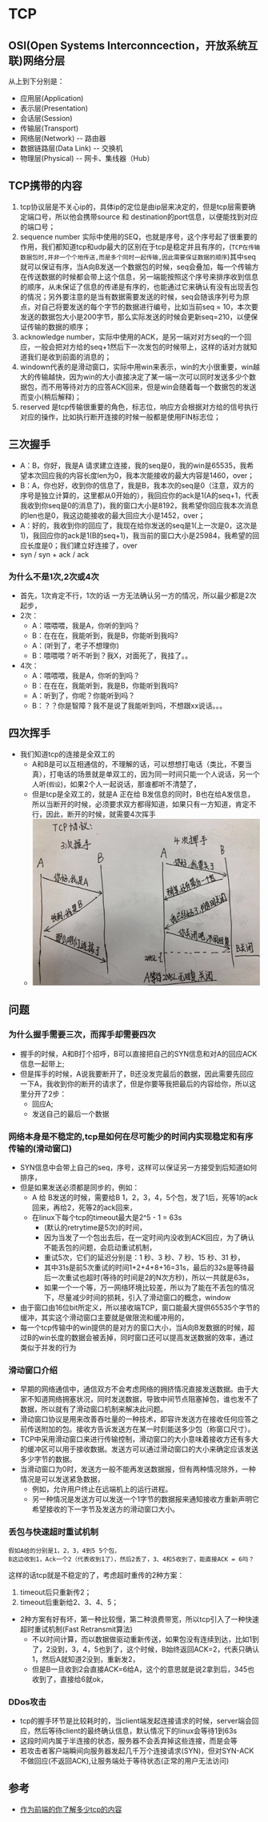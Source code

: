 # TCP
## OSI(Open Systems Interconncection，开放系统互联)网络分层
从上到下分别是：
- 应用层(Application)
- 表示层(Presentation)
- 会话层(Session)
- 传输层(Transport)
- 网络层(Network)    -- 路由器
- 数据链路层(Data Link) -- 交换机
- 物理层(Physical) -- 网卡、集线器（Hub）

## TCP携带的内容
1. tcp协议层是不关心ip的，具体ip的定位是由ip层来决定的，但是tcp层需要确定端口号，所以他会携带source 和 destination的port信息，以便能找到对应的端口号；
2. sequence number 实际中使用的SEQ，也就是序号，这个序号起了很重要的作用，我们都知道tcp和udp最大的区别在于tcp是稳定并且有序的，(`TCP在传输数据包时,并非一个个地传送,而是多个同时一起传输,因此需要保证数据的顺序`)其中seq就可以保证有序，当A向B发送一个数据包的时候，seq会叠加，每一个传输方在传送数据的时候都会带上这个信息，另一端能按照这个序号来排序收到信息的顺序，从未保证了信息的传递是有序的，也能通过它来确认有没有出现丢包的情况；另外要注意的是当有数据需要发送的时候，seq会随该序列号为原点，对自己将要发送的每个字节的数据进行编号，比如当前seq = 10，本次要发送的数据包大小是200字节，那么实际发送的时候会更新seq=210，以便保证传输的数据的顺序；
3. acknowledge number，实际中使用的ACK，是另一端对对方seq的一个回应，一般会把对方给的seq+1然后下一次发包的时候带上，这样的话对方就知道我们是收到前面的消息的；
4. windown代表的是滑动窗口，实际中用win来表示，win的大小很重要，win越大的传输越快，因为win的大小直接决定了某一端一次可以同时发送多少个数据包，而不用等待对方的应答ACK回来，但是win会随着每一个数据包的发送而变小(稍后解释)；
5. reserved 是tcp传输很重要的角色，标志位，响应方会根据对方给的信号执行对应的操作，比如执行断开连接的时候一般都是使用FIN标志位；

## 三次握手
- A：B，你好，我是A 请求建立连接，我的seq是0，我的win是65535，我希望本次回应我的内容长度len为0，我本次能接收的最大内容是1460，over；
- B：A，你也好，收到你的信息了，我是B，我本次的seq是0（注意，双方的序号是独立计算的，这里都从0开始的），我回应你的ack是1(A的seq+1，代表我收到你seq是0的消息了)，我的窗口大小是8192，我希望你回应我本次消息的len也是0，我这边能接收的最大回应大小是1452，over；
- A：好的，我收到你的回应了，我现在给你发送的seq是1(上一次是0，这次是1)，我回应你的ack是1(B的seq+1)，我当前的窗口大小是25984，我希望的回应长度是0；我们建立好连接了，over
- syn / syn + ack / ack
  
### 为什么不是1次,2次或4次
- 首先，1次肯定不行，1次的话 一方无法确认另一方的情况，所以最少都是2次起步，
- 2次：
  * A：喂喂喂，我是A，你听的到吗？
  * B：在在在，我能听到，我是B，你能听到我吗?
  * A：(听到了，老子不想理你)
  * B：喂喂喂？听不听到？我X，对面死了，我挂了。。
- 4次：
  * A：喂喂喂，我是A，你听的到吗？
  * B：在在在，我能听到，我是B，你能听到我吗?
  * A：听到了，你呢？你能听到吗？
  * B：？？你是智障？我不是说了我能听到吗，不想跟xx说话。。。

## 四次挥手
- 我们知道tcp的连接是全双工的
  * A和B是可以互相通信的，不理解的话，可以想想打电话（类比，不要当真），打电话的场景就是单双工的，因为同一时间只能一个人说话，另一个人听(`假设`)，如果2个人一起说话，那谁都听不清楚了，
  * 但是tcp是全双工的，就是A 正在给 B发信息的同时，B也在给A发信息，所以当断开的时候，必须要求双方都得知道，如果只有一方知道，肯定不行，因此，断开的时候，就需要4次挥手
  * ![TCP3次握手4次挥手](../assets/TCP3次握手4次挥手.PNG)

## 问题
### 为什么握手需要三次，而挥手却需要四次
- 握手的时候，A和B打个招呼，B可以直接把自己的SYN信息和对A的回应ACK信息一起带上;
- 但是挥手的时候，A说我要断开了，B还没发完最后的数据，因此需要先回应一下A，我收到你的断开的请求了，但是你要等我把最后的内容给你，所以这里分开了2步：
  * 回应A;
  * 发送自己的最后一个数据
### 网络本身是不稳定的,tcp是如何在尽可能少的时间内实现稳定和有序传输的(滑动窗口)
- SYN信息中会带上自己的seq，序号，这样可以保证另一方接受到后知道如何排序，
- 但是如果发送必须都是同步的，例如：
  * A 给 B发送的时候，需要给B 1，2，3，4，5个包，发了1后，死等1的ack回来，再给2，死等2的ack回来，
  * 在linux下每个tcp的timeout最大是2^5 - 1 = 63s
    - (默认的retrytime是5次)的时间，
    - 因为当发了一个包出去后，在一定时间内没收到ACK回应，为了确认不能丢包的问题，会启动重试机制，
    - 重试5次，它们的延迟分别是：1 秒、3 秒、7 秒、15 秒、31 秒，
    - 其中31s是前5次重试的时间1+2+4+8+16=31s，最后的32s是等待最后一次重试也超时(等待的时间是2的N次方秒)，所以一共就是63s，
    - 如果一个一个等，万一网络环境比较差，所以为了能在不丢包的情况下，尽量减少时间的损耗，引入了滑动窗口的概念，window
- 由于窗口由16位bit所定义，所以接收端TCP，窗口能最大提供65535个字节的缓冲，其实这个滑动窗口主要就是做限流和缓冲用的，
- 每一个tcp传输中的win提供的是对方的窗口大小，当A向B发数据的时候，超过B的win长度的数据会被丢掉，同时窗口还可以提高发送数据的效率，通过类似于并发的行为
### 滑动窗口介绍
- 早期的网络通信中，通信双方不会考虑网络的拥挤情况直接发送数据。由于大家不知道网络拥塞状况，同时发送数据，导致中间节点阻塞掉包，谁也发不了数据，所以就有了滑动窗口机制来解决此问题。
- 滑动窗口协议是用来改善吞吐量的一种技术，即容许发送方在接收任何应答之前传送附加的包。接收方告诉发送方在某一时刻能送多少包（称窗口尺寸）。
- TCP中采用滑动窗口来进行传输控制，滑动窗口的大小意味着接收方还有多大的缓冲区可以用于接收数据。发送方可以通过滑动窗口的大小来确定应该发送多少字节的数据。
- 当滑动窗口为0时，发送方一般不能再发送数据报，但有两种情况除外，一种情况是可以发送紧急数据，
  * 例如，允许用户终止在远端机上的运行进程。
  * 另一种情况是发送方可以发送一个1字节的数据报来通知接收方重新声明它希望接收的下一字节及发送方的滑动窗口大小。
### 丢包与快速超时重试机制
```
假如A给的分别是1，2，3，4到5 5个包，
B这边收到1，Ack一个2（代表收到1了），然后2丢了，3、4和5收到了，能直接ACK = 6吗？
```
这样的话tcp就是不稳定的了，考虑超时重传的2种方案：
1. timeout后只重新传2；
2. timeout后重新给2、3、4、5；
- 2种方案有好有坏，第一种比较慢，第二种浪费带宽，所以tcp引入了一种快速超时重试机制(Fast Retransmit算法)
  * 不以时间计算，而以数据做驱动重新传送，如果包没有连续到达，比如1到了，2没到，3，4，5也到了，这个时候，B始终返回ACK=2，代表只确认1，然后A就知道2没到，重新发2，
  * 但是B一旦收到2会直接ACK=6给A，这个的意思就是说2拿到后，345也收到了，直接给6就ok，
### DDos攻击
- tcp的握手环节是比较耗时的，当client端发起连接请求的时候，server端会回应，然后等待client的最终确认信息，默认情况下的linux会等待1到63s
- 这段时间内属于半连接的状态，服务器不会丢弃掉这些连接，而是会等
- 若攻击者客户端瞬间向服务器发起几千万个连接请求(SYN)，但对SYN-ACK不做回应(不返回ACK),让服务端处于等待状态(正常的用户无法访问)

## 参考
- [作为前端的你了解多少tcp的内容](https://juejin.im/post/5c078058f265da611c26c235)